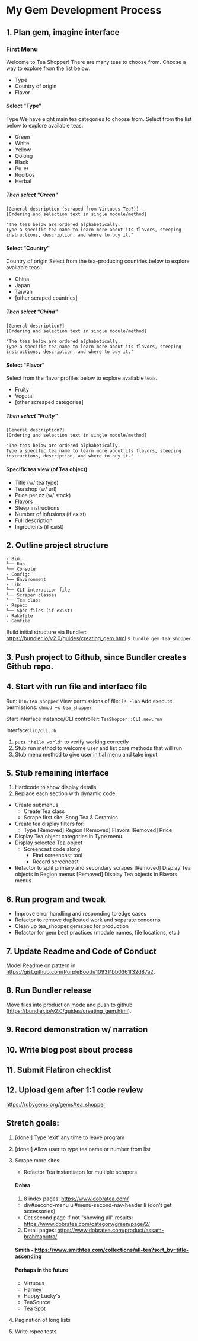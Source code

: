 # My Gem Development Process

## 1. Plan gem, imagine interface

### First Menu
Welcome to Tea Shopper! There are many teas to choose from. Choose a way to explore from the list below:
* Type
* Country of origin
* Flavor


#### Select "Type"    
Type
We have eight main tea categories to choose from. Select from the list below to explore available teas.
* Green
* White
* Yellow
* Oolong
* Black
* Pu-er
* Rooibos
* Herbal 

##### Then select "Green"
	[General description (scraped from Virtuous Tea?)]
	[Ordering and selection text in single module/method]

	"The teas below are ordered alphabetically. 			
	Type a specific tea name to learn more about its flavors, steeping instructions, description, and where to buy it."
			
		
#### Select "Country"
Country of origin
Select from the tea-producing countries below to explore available teas.
* China
* Japan
* Taiwan
* [other scraped countries]
		
##### Then select "China"
	[General description?]
	[Ordering and selection text in single module/method]

	"The teas below are ordered alphabetically. 			
	Type a specific tea name to learn more about its flavors, steeping instructions, description, and where to buy it."
		
				
#### Select "Flavor"
Select from the flavor profiles below to explore available teas.
* Fruity
* Vegetal
* [other screaped categories]
		
##### Then select "Fruity"
	[General description?]
	[Ordering and selection text in single module/method]

	"The teas below are ordered alphabetically. 			
	Type a specific tea name to learn more about its flavors, steeping instructions, description, and where to buy it."
		

#### Specific tea view (of Tea object)
- Title (w/ tea type)
- Tea shop (w/ url)
- Price per oz (w/ stock)
- Flavors
- Steep instructions
- Number of infusions (if exist)
- Full description
- Ingredients (if exist)


## 2. Outline project structure
```
- Bin:
└── Run
└── Console 
- Config:
└── Environment
- Lib:
└── CLI interaction file
└── Scraper classes
└── Tea class
- Rspec:
└── Spec files (if exist)
- Rakefile
- Gemfile
```

Build initial structure via Bundler: https://bundler.io/v2.0/guides/creating_gem.html
`$ bundle gem tea_shopper`


## 3. Push project to Github, since Bundler creates Github repo.


## 4. Start with run file and interface file
Run: `bin/tea_shopper`
View permissions of file: `ls -lah`
Add execute permissions: `chmod +x tea_shopper` 

Start interface instance/CLI controller: `TeaShopper::CLI.new.run`
	  
Interface:`lib/cli.rb`
 1. `puts "hello world"` to verify working correctly
 2. Stub run method to welcome user and list core methods that will run
 3. Stub menu method to give user initial menu and take input


## 5. Stub remaining interface
1. Hardcode to show display details
2. Replace each section with dynamic code.

  - Create submenus
	- Create Tea class
	- Scrape first site: Song Tea & Ceramics
  - Create tea display filters for:
    - Type
    [Removed] Region
    [Removed] Flavors
    [Removed] Price
  - Display Tea object categories in Type menu
  - Display selected Tea object
    - Screencast code along
	    - Find screencast tool
	    - Record screencast
  - Refactor to split primary and secondary scrapes
  [Removed] Display Tea objects in Region menus
  [Removed] Display Tea objects in Flavors menus


## 6. Run program and tweak
  - Improve error handling and responding to edge cases
  - Refactor to remove duplicated work and separate concerns
  - Clean up tea_shopper.gemspec for production
  - Refactor for gem best practices (module names, file locations, etc.)


## 7. Update Readme and Code of Conduct
Model Readme on pattern in https://gist.github.com/PurpleBooth/109311bb0361f32d87a2.


## 8. Run Bundler release 
Move files into production mode and push to github (https://bundler.io/v2.0/guides/creating_gem.html).


## 9. Record demonstration w/ narration


## 10. Write blog post about process


## 11. Submit Flatiron checklist


## 12. Upload gem after 1:1 code review
https://rubygems.org/gems/tea_shopper


## Stretch goals:

1. [done!] Type 'exit' any time to leave program

2. [done!] Allow user to type tea name or number from list

3. Scrape more sites:
   - Refactor Tea instantiaton for multiple scrapers
   
   #### Dobra
   1. 8 index pages: https://www.dobratea.com/
   - div#second-menu ul#menu-second-nav-header li (don't get accessories)
   - Get second page if not "showing all" results: https://www.dobratea.com/category/green/page/2/
   2. Detail pages: https://www.dobratea.com/product/assam-brahmaputra/

   #### Smith - https://www.smithtea.com/collections/all-tea?sort_by=title-ascending

   #### Perhaps in the future
   - Virtuous
   - Harney
   - Happy Lucky's
   - TeaSource
   - Tea Spot

4. Pagination of long lists

5. Write rspec tests
